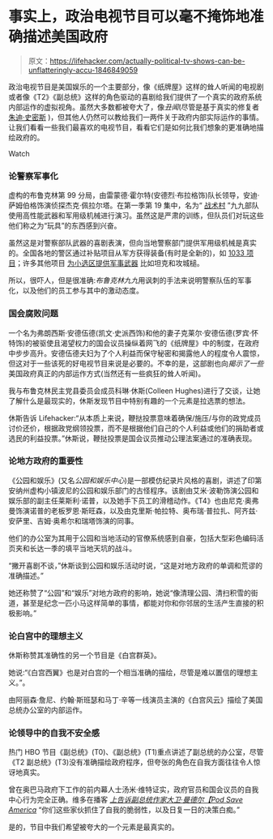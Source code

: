 # 事实上，政治电视节目可以毫不掩饰地准确描述美国政府

> 原文：<https://lifehacker.com/actually-political-tv-shows-can-be-unflatteringly-accu-1846849059>

政治电视节目是美国娱乐的一个主要部分，像《纸牌屋》这样的耸人听闻的电视剧或者像《T2》《副总统》这样的角色驱动的喜剧给我们提供了一个真实的政府系统内部运作的虚拟视角。虽然大多数都被夸大了，像*丑闻*(尽管是基于真实的修复者 [朱迪·史密斯](https://abc7chicago.com/scandal-abcs-olivia-pope-judy-smith/324838/) )，但其他人仍然可以教给我们一两件关于政府内部实际运作的事情。让我们看看一些我们最喜欢的电视节目，看看它们是如何比我们想象的更准确地描绘政府的。

Watch

### 论警察军事化

虚构的布鲁克林第 99 分局，由雷蒙德·霍尔特(安德烈·布拉格饰)队长领导，安迪·萨姆伯格饰演侦探杰克·佩拉尔塔。在第一季第 19 集中，名为“ [战术村](https://brooklyn99.fandom.com/wiki/Tactical_Village) ”九九部队使用高性能武器和军用级机械进行演习。虽然这是严肃的训练，但队员们对玩这些他们称之为“玩具”的东西感到兴奋。

虽然这是对警察部队武器的喜剧表演，但向当地警察部门提供军用级机械是真实的。全国各地的警区通过补贴项目从军方获得装备(有时是全新的)，如 [1033 项目](https://project1033.org/?gclid=Cj0KCQjwytOEBhD5ARIsANnRjVgPpeLG6KWS5E3XDU9DYq7sP7T5DaCYV37GPhujNRbx47rXPQ4mZxkaAlzmEALw_wcB)；许多其他项目 [为小选区提供军事武器](https://www.washingtonpost.com/politics/2020/07/20/where-do-police-departments-get-their-military-style-gear-heres-what-we-dont-know/) 比如坦克和攻城槌。

所以，很吓人，但是很准确:*布鲁克林九九*用讽刺的手法来说明警察队伍的军事化，以及他们的员工参与其中的激动态度。

### 国会腐败问题

一个名为弗朗西斯·安德伍德(凯文·史派西饰)和他的妻子克莱尔·安德伍德(罗宾·怀特饰)的被驱使且渴望权力的国会议员操纵着网飞的《纸牌屋》中的制度，在政府中步步高升。安德伍德夫妇为了个人利益而保守秘密和揭露他人的程度令人震惊，但这对于一些该死的好电视节目来说是必要的。不幸的是，这部剧也向*揭示了一些*美国政府真正的内部运作方式(当然还有一些疯狂的耸人听闻)。

我与布鲁克林民主党县委员会成员科琳·休斯(Colleen Hughes)进行了交谈，让她了解什么是最现实的，休斯发现节目中特别有趣的一个元素是拉选票的想法。

休斯告诉 Lifehacker:“从本质上来说，鞭挞投票意味着确保/施压/与你的政党成员讨价还价，根据政党纲领投票，而不是根据他们自己的个人利益或他们的捐助者或选民的利益投票。”休斯说，鞭挞投票是国会议员推动公理法案通过的准确表现。

### 论地方政府的重要性

《公园和娱乐》(又名*公园和娱乐中心*)是一部模仿纪录片风格的喜剧，讲述了印第安纳州虚构小镇波尼的公园和娱乐部门的古怪程序。该剧由艾米·波勒饰演公园和娱乐部的副主任莱斯利·诺普，以及她手下员工的滑稽动作。《T4》也由尼克·奥弗曼饰演诺普的老板罗恩·斯旺森，以及由克里斯·帕拉特、奥布瑞·普拉扎、阿齐兹·安萨里、吉姆·奥希尔和瑞塔饰演的同事。

他们的办公室为其用于公园和当地活动的官僚系统感到自豪，包括大型彩色编码活页夹和长达一季的填平当地天坑的战斗。

“撇开喜剧不谈，”休斯谈到公园和娱乐活动时说，“这是对地方政府的单调和荒谬的准确描述。”

她还称赞了“公园”和“娱乐”对地方政府的影响，她说“像清理公园、清扫积雪的街道，甚至是纪念一匹小马这样简单的事情，都能对你和你邻居的生活产生直接的积极影响。”

### 论白宫中的理想主义

休斯称赞其准确性的另一个节目是《白宫群英》。

她说:“《白宫西翼》也是对白宫的一个相当准确的描绘，尽管是难以置信的理想主义。”。

由阿丽森·詹尼、约翰·斯班瑟和马丁·辛等一线演员主演的《白宫风云》描绘了美国总统办公室的内部运作。

### 论领导中的自我不安全感

热门 HBO 节目《副总统》(T0)、《副总统》(T1)重点讲述了副总统的办公室，尽管《T2 副总统》(T3)没有准确描绘政府程序，但夸张的角色在自我方面往往令人惊讶地真实。

曾在奥巴马政府下工作的前内幕人士汤米·维特证实，政府官员和国会议员的自我中心行为完全正确。维多在播客 [*上告诉副总统作家大卫·曼德尔【Pod Save America*](https://www.thewrap.com/obama-aides-say-veep-accurate-west-wing-house-cards/) “你们这些家伙抓住了自我的脆弱性，以及日复一日的决策白痴。”

是的，节目中我们希望被夸大的一个元素是最真实的。